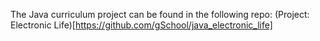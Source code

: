 The Java curriculum project can be found in the following repo: (Project: Electronic Life)[https://github.com/gSchool/java_electronic_life]
